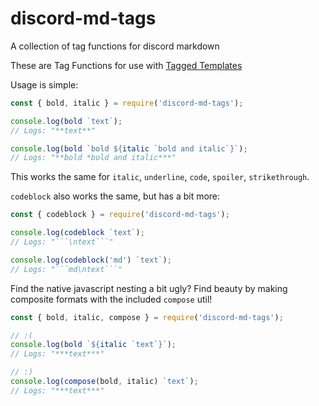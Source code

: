 # discord-md-tags
A collection of tag functions for discord markdown

These are Tag Functions for use with [Tagged Templates](https://developer.mozilla.org/en-US/docs/Web/JavaScript/Reference/Template_literals#Tagged_templates)

Usage is simple:

```js
const { bold, italic } = require('discord-md-tags');

console.log(bold `text`);
// Logs: "**text**"

console.log(bold `bold ${italic `bold and italic`}`);
// Logs: "**bold *bold and italic***"
```

This works the same for `italic`, `underline`, `code`, `spoiler`, `strikethrough`.

`codeblock` also works the same, but has a bit more:

```js
const { codeblock } = require('discord-md-tags');

console.log(codeblock `text`);
// Logs: "```\ntext```"

console.log(codeblock('md') `text`);
// Logs: "```md\ntext```"
```

Find the native javascript nesting a bit ugly? Find beauty by making composite formats with the included `compose` util!
```js
const { bold, italic, compose } = require('discord-md-tags');

// :(
console.log(bold `${italic `text`}`);
// Logs: "***text***"

// :)
console.log(compose(bold, italic) `text`);
// Logs: "***text***"
```
